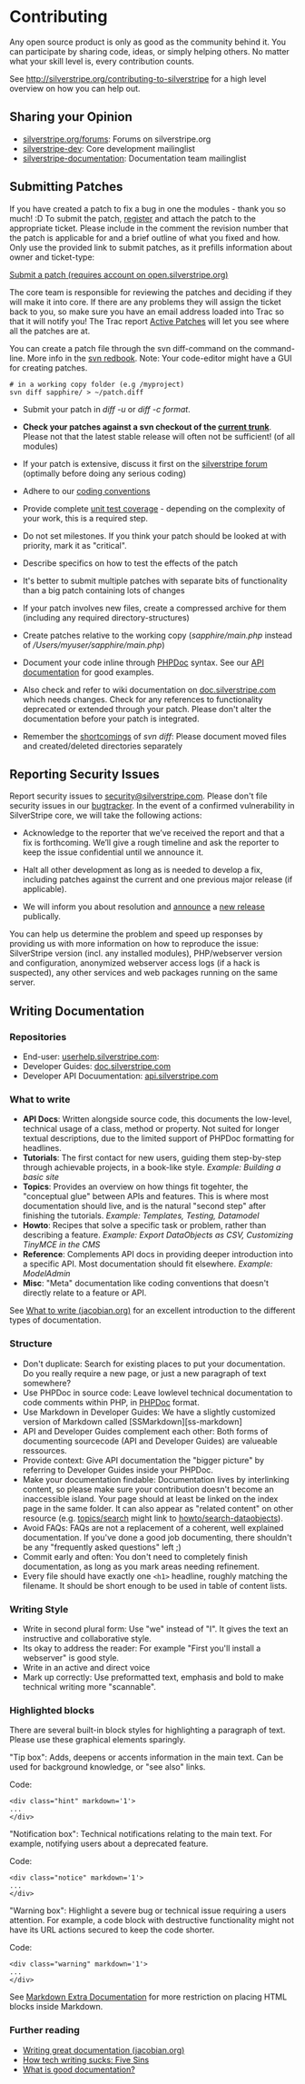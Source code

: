 # Contributing

Any open source product is only as good as the community behind it. You can participate by sharing 
code, ideas, or simply helping others. No matter what your skill level is, every contribution counts.

See http://silverstripe.org/contributing-to-silverstripe for a high level overview on how you can help out.

## Sharing your Opinion

*  [silverstripe.org/forums](http://silverstripe.org/forums): Forums on silverstripe.org
*  [silverstripe-dev](http://groups.google.com/group/silverstripe-dev): Core development mailinglist
*  [silverstripe-documentation](http://groups.google.com/group/silverstripe-documentation): Documentation team mailinglist

## Submitting Patches

If you have created a patch to fix a bug in one the modules - thank you so much! :D To submit the patch,
[register](http://open.silverstripe.com/register) and attach the patch to the appropriate ticket. Please include in the
comment the revision number that the patch is applicable for and a brief outline of what you fixed and how. 
Only use the provided link to submit patches, as it prefills information about owner and ticket-type:

[Submit a patch (requires account on open.silverstripe.org)](http://open.silverstripe.com/newticket?field_type=patch&field_owner=ischommer&attachment=1)

The core team is responsible for reviewing the patches and deciding if they will make it into core.  If
there are any problems they will assign the ticket back to you, so make sure you have an email address loaded into Trac
so that it will notify you! The Trac report [Active Patches](http://open.silverstripe.com/report/10) will let you see
where all the patches are at.

You can create a patch file through the svn diff-command on the command-line. 
More info in the [svn redbook](http://svnbook.red-bean.com/en/1.1/ch03s05.html#svn-ch-3-sect-5.3.2). 
Note: Your code-editor might have a GUI for creating patches.

	# in a working copy folder (e.g /myproject)
	svn diff sapphire/ > ~/patch.diff

*  Submit your patch in *diff -u* or *diff -c format*. 

*  **Check your patches against a svn checkout of the [current trunk](http://open.silverstripe.com/browser/modules)**. 
Please not that the latest stable release will often not be sufficient! (of all modules)

*  If your patch is extensive, discuss it first on the [silverstripe
forum]([[http///www.silverstripe.com/silverstripe-forum/) (optimally before doing any serious coding)

*  Adhere to our [coding conventions](coding-conventions)
*  Provide complete [unit test coverage](/topics/testing) - depending on the complexity of your work, this is a required
step.
*  Do not set milestones. If you think your patch should be looked at with priority, mark it as "critical".
*  Describe specifics on how to test the effects of the patch
*  It's better to submit multiple patches with separate bits of functionality than a big patch containing lots of
changes

*  If your patch involves new files, create a compressed archive for them (including any required directory-structures)
*  Create patches relative to the working copy (*sapphire/main.php* instead of */Users/myuser/sapphire/main.php*)
*  Document your code inline through [PHPDoc](http://en.wikipedia.org/wiki/PHPDoc) syntax. See our 
[API documentation](http://api.silverstripe.org/trunk) for good examples.

*  Also check and refer to wiki documentation on [doc.silverstripe.com](http://doc.silverstripe.com) which needs
changes. Check for any references to functionality deprecated or extended through your patch. Please don't alter the
documentation before your patch is integrated.

*  Remember the [shortcomings](http://subversion.tigris.org/project_tasks.html#svn-augmented-diff) of *svn diff*: Please
document moved files and created/deleted directories separately

## Reporting Security Issues

Report security issues to [security@silverstripe.com](mailto:security@silverstripe.com). Please don't file security
issues in our [bugtracker](http://open.silverstripe.org). In the event of a confirmed vulnerability in SilverStripe
core, we will take the following actions:

*  Acknowledge to the reporter that we’ve received the report and that a fix is forthcoming. We’ll give a rough
timeline and ask the reporter to keep the issue confidential until we announce it.

*  Halt all other development as long as is needed to develop a fix, including patches against the current and one
previous major release (if applicable).

*  We will inform you about resolution and [announce](http://groups.google.com/group/silverstripe-announce) a [new
release](http://silverstripe.org/security-releases/) publically.

You can help us determine the problem and speed up responses by providing us with more information on how to reproduce
the issue: SilverStripe version (incl. any installed modules), PHP/webserver version and configuration, anonymized
webserver access logs (if a hack is suspected), any other services and web packages running on the same server.

## Writing Documentation

### Repositories

*  End-user: [userhelp.silverstripe.com](http://userhelp.silverstripe.com): 
*  Developer Guides: [doc.silverstripe.com](http://doc.silverstripe.com)
*  Developer API Docuumentation: [api.silverstripe.com](http://api.silverstripe.com)

### What to write

* **API Docs**: Written alongside source code, this documents the low-level, technical usage of a class, method or property.
  Not suited for longer textual descriptions, due to the limited support of PHPDoc formatting for headlines.
* **Tutorials**: The first contact for new users, guiding them step-by-step through achievable projects, in a book-like style.
  *Example: Building a basic site*
* **Topics**: Provides an overview on how things fit togehter, the "conceptual glue" between APIs and features. 
  This is where most documentation should live, and is the natural "second step" after finishing the tutorials.
  *Example: Templates, Testing, Datamodel*
* **Howto**: Recipes that solve a specific task or problem, rather than describing a feature.
  *Example: Export DataObjects as CSV, Customizing TinyMCE in the CMS*
* **Reference**: Complements API docs in providing deeper introduction into a specific API. Most documentation
  should fit elsewhere. *Example: ModelAdmin*
* **Misc**: "Meta" documentation like coding conventions that doesn't directly relate to a feature or API. 

See [What to write (jacobian.org)](http://jacobian.org/writing/great-documentation/what-to-write/) for an excellent
introduction to the different types of documentation.

### Structure

* Don't duplicate: Search for existing places to put your documentation. Do you really require a new page, or just a new paragraph
of text somewhere?
* Use PHPDoc in source code: Leave lowlevel technical documentation to code comments within PHP, in [PHPDoc](http://en.wikipedia.org/wiki/PHPDoc) format. 
* Use Markdown in Developer Guides: We have a slightly customized version of Markdown called [SSMarkdown][ss-markdown]
* API and Developer Guides complement each other: Both forms of documenting sourcecode (API and Developer Guides) are valueable ressources.
* Provide context: Give API documentation the "bigger picture" by referring to Developer Guides inside your PHPDoc.
* Make your documentation findable: Documentation lives by interlinking content, so please make sure your contribution doesn't become an
inaccessible island. Your page should at least be linked on the index page in the same folder. It can also appear
as "related content" on other resource (e.g. [topics/search](/topics/search) might link to [howto/search-dataobjects](/howto/search-dataobjects)).
* Avoid FAQs: FAQs are not a replacement of a coherent, well explained documentation. If you've done a good job
documenting, there shouldn't be any "frequently asked questions" left ;)
* Commit early and often: You don't need to completely finish documentation, as long as you mark areas needing refinement.
* Every file should have exactly one `<h1>` headline, roughly matching the filename. It should be short enough to be
used in table of content lists.

### Writing Style

* Write in second plural form: Use "we" instead of "I". It gives the text an instructive and collaborative style.
* Its okay to address the reader: For example "First you'll install a webserver" is good style.
* Write in an active and direct voice
* Mark up correctly: Use preformatted text, emphasis and bold to make technical writing more "scannable".

### Highlighted blocks ###

There are several built-in block styles for highlighting a paragraph of text. 
Please use these graphical elements sparingly.

<div class="hint" markdown='1'>
"Tip box": Adds, deepens or accents information in the main text.
Can be used for background knowledge, or "see also" links.
</div>

Code:

	<div class="hint" markdown='1'>
	...
	</div>

<div class="notice" markdown='1'>
"Notification box": Technical notifications relating to the main text.
For example, notifying users about a deprecated feature.
</div>

Code:

	<div class="notice" markdown='1'>
	...
	</div>

<div class="warning" markdown='1'>
"Warning box": Highlight a severe bug or technical issue requiring
a users attention. For example, a code block with destructive functionality 
might not have its URL actions secured to keep the code shorter.
</div>

Code:

	<div class="warning" markdown='1'>
	...
	</div>

See [Markdown Extra Documentation](http://michelf.com/projects/php-markdown/extra/#html) for more restriction
on placing HTML blocks inside Markdown.

### Further reading

* [Writing great documentation (jacobian.org)](http://jacobian.org/writing/great-documentation/)
* [How tech writing sucks: Five Sins](http://www.slash7.com/articles/2006/11/15/tech-writing-the-five-sins)
* [What is good documentation?](http://www.techscribe.co.uk/techw/whatis.htm)